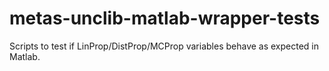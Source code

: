# metas-unclib-matlab-wrapper-tests
 Scripts to test if LinProp/DistProp/MCProp variables behave as expected in Matlab.
